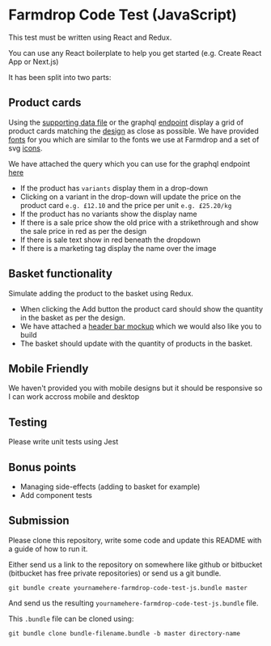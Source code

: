 # Farmdrop Code Test (JavaScript)

This test must be written using React and Redux.

You can use any React boilerplate to help you get started (e.g. Create React App or Next.js)

It has been split into two parts:

## Product cards

Using the [supporting data file](data/products.json) or the graphql [endpoint](https://staging-graphql-gateway.farmdrop.com/graphql) display a grid of product cards matching the [design](mockups/products.png) as close as possible. We have provided [fonts](fonts) for you which are similar to the fonts we use at Farmdrop and a set of svg [icons](icons).

We have attached the query which you can use for the graphql endpoint [here](graphql-query/query.txt)

- If the product has `variants` display them in a drop-down
- Clicking on a variant in the drop-down will update the price on the product card `e.g. £12.10` and the price per unit `e.g. £25.20/kg`
- If the product has no variants show the display name
- If there is a sale price show the old price with a strikethrough and show the sale price in red as per the design
- If there is sale text show in red beneath the dropdown
- If there is a marketing tag display the name over the image

## Basket functionality

Simulate adding the product to the basket using Redux.

- When clicking the Add button the product card should show the quantity in the basket as per the design.
- We have attached a [header bar mockup](mockups/header.png) which we would also like you to build
- The basket should update with the quantity of products in the basket.

## Mobile Friendly

We haven't provided you with mobile designs but it should be responsive so I can work accross mobile and desktop

## Testing

Please write unit tests using Jest

## Bonus points

- Managing side-effects (adding to basket for example)
- Add component tests

## Submission

Please clone this repository, write some code and update this README with a
guide of how to run it.

Either send us a link to the repository on somewhere like github or bitbucket
(bitbucket has free private repositories) or send us a git bundle.

    git bundle create yournamehere-farmdrop-code-test-js.bundle master

And send us the resulting `yournamehere-farmdrop-code-test-js.bundle` file.

This `.bundle` file can be cloned using:

    git bundle clone bundle-filename.bundle -b master directory-name
